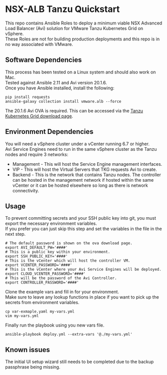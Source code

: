 # NSX-ALB Tanzu Quickstart
This repo contains Ansible Roles to deploy a minimum viable NSX Advanced Load Balancer (Avi) solution for VMware Tanzu Kubernetes Grid on vSphere.</br>
These Roles are not for building production deployments and this repo is in no way associated with VMware.

## Software Dependencies
This process has been tested on a Linux system and should also work on Mac.<br/>
Tested against Ansible 2.11 and Avi version 20.1.6.<br/>
Once you have Ansible installed, install the following:
```
pip install requests
ansible-galaxy collection install vmware.alb --force
```
The 20.1.6 Avi OVA is required. This can be accessed via the [Tanzu Kubernetes Grid download page](https://my.vmware.com/en/group/vmware/downloads/info/slug/infrastructure_operations_management/vmware_tanzu_kubernetes_grid/1_x).

## Environment Dependencies
You will need a vSphere cluster under a vCenter running 6.7 or higher.<br/>
Avi Service Engines need to run in the same vSphere cluster as the Tanzu nodes and require 3 networks:
- Management - This will host the Service Engine management interfaces.
- VIP - This will host the Virtual Servers that TKG requests Avi to create.
- Backend - This is the network that contains Tanzu nodes.
The controller can be hosted in the management network if hosted within the same vCenter or it can be hosted elsewhere so long as there is network connectivity.

## Usage
To prevent committing secrets and your SSH public key into git, you must export the necessary environment variables. <br/>
If you prefer you can just skip this step and set the variables in the file in the next step.
```
# The default password is shown on the ova download page.
export AVI_DEFAULT_PW='####'
# This is a public key within your environment.
export SSH_PUBLIC_KEY='####'
# This is the vCenter which will host the controller VM.
export VCENTER_PASSWORD='####'
# This is the vCenter where your Avi Service Engines will be deployed.
export CLOUD_VCENTER_PASSWORD='####'
# This will be the password of the Avi Controller.
export CONTROLLER_PASSWORD='####'
```
Clone the example vars and fill in for your environment.<br/>
Make sure to leave any lookup functions in place if you want to pick up the secrets from environment variables.
```
cp var-exmaple.yaml my-vars.yml
vim my-vars.yml
```
Finally run the playbook using you new vars file.
```
ansible-playbook deploy.yml --extra-vars '@./my-vars.yml'
```

## Known issues
The initial UI setup wizard still needs to be completed due to the backup passphrase being missing.
